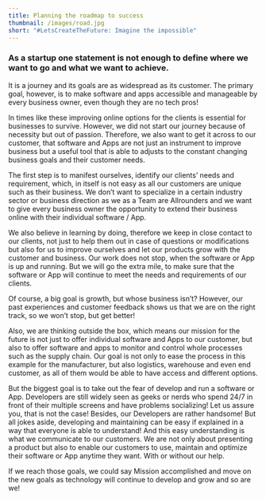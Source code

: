 ```yaml
---
title: Planning the roadmap to success
thumbnail: /images/road.jpg
short: "#LetsCreateTheFuture: Imagine the impossible"
---
```


### As a startup one statement is not enough to define where we want to go and what we want to achieve. 

It is a journey and its goals are as widespread as its customer. The primary goal, however, is to make software and apps accessible and manageable by every business owner, even though they are no tech pros!

In times like these improving online options for the clients is essential for businesses to survive. However, we did not start our journey because of necessity but out of passion. Therefore, we also want to get it across to our customer, that software and Apps are not just an instrument to improve business but a useful tool that is able to adjusts to the constant changing business goals and their customer needs.

The first step is to manifest ourselves, identify our clients’ needs and requirement, which, in itself is not easy as all our customers are unique such as their business. We don’t want to specialize in a certain industry sector or business direction as we as a Team are Allrounders and we want to give every business owner the opportunity to extend their business online with their individual software / App.

We also believe in learning by doing, therefore we keep in close contact to our clients, not just to help them out in case of questions or modifications but also for us to improve ourselves and let our products grow with the customer and business. Our work does not stop, when the software or App is up and running. But we will go the extra mile, to make sure that the software or App will continue to meet the needs and requirements of our clients.

Of course, a big goal is growth, but whose business isn’t? However, our past experiences and customer feedback shows us that we are on the right track, so we won’t stop, but get better!

Also, we are thinking outside the box, which means our mission for the future is not just to offer individual software and Apps to our customer, but also to offer software and apps to monitor and control whole processes such as the supply chain. Our goal is not only to ease the process in this example for the manufacturer, but also logistics, warehouse and even end customer, as all of them would be able to have access and different options.

But the biggest goal is to take out the fear of develop and run a software or App. Developers are still widely seen as geeks or nerds who spend 24/7 in front of their multiple screens and have problems socializing! Let us assure you, that is not the case! Besides, our Developers are rather handsome! But all jokes aside, developing and maintaining can be easy if explained in a way that everyone is able to understand! And this easy understanding is what we communicate to our customers. We are not only about presenting a product but also to enable our customers to use, maintain and optimize their software or App anytime they want. With or without our help.

If we reach those goals, we could say Mission accomplished and move on the new goals as technology will continue to develop and grow and so are we!
